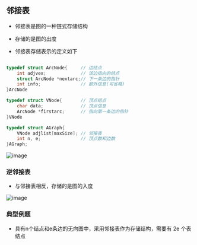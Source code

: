 ## 邻接表

- 邻接表是图的一种链式存储结构

- 存储的是图的出度

- 邻接表存储表示的定义如下

```cpp

typedef struct ArcNode{		// 边结点
	int adjvex;				// 该边指向的结点
	struct ArcNode *nextarc;// 下一条边的指针
	int info;				// 额外信息(可省略)
}ArcNode

typedef struct VNode{		// 顶点结点
	char data;				// 顶点信息
	ArcNode *firstarc;		// 指向第一条边的指针
}VNode

typedef struct AGraph{
	VNode adjlist[maxSize];	// 邻接表
	int n, e;				// 顶点数和边数
}AGraph;

```

![image](https://github.com/YC-L/Postgraduate-examination/blob/DataStructure/imgs/Adjacency-list.png)

### 逆邻接表

- 与邻接表相反，存储的是图的入度

![image](https://github.com/YC-L/Postgraduate-examination/blob/DataStructure/imgs/Reverse-adjacency-list.png)

### 典型例题

- 具有n个结点和e条边的无向图中，采用邻接表作为存储结构，需要有 2e 个表结点



